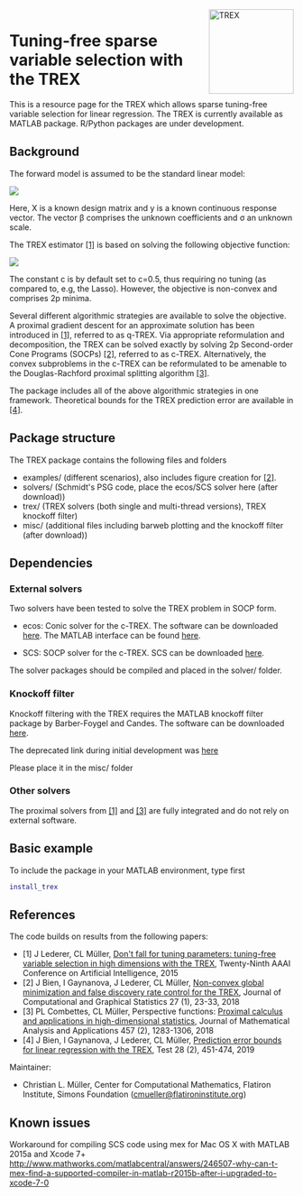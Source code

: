 <img src="https://i.imgur.com/Ei8KgYG.png" alt="TREX" height="150" align="right"/>

Tuning-free sparse variable selection with the TREX 
=========

This is a resource page for the TREX which allows sparse tuning-free variable selection for linear regression. 
The TREX is currently available as MATLAB package. R/Python packages are under development.

## Background

The forward model is assumed to be the standard linear model: 

<img src="https://latex.codecogs.com/gif.latex?y&space;=X\beta&space;+\sigma&space;\epsilon&space;" align="middle"/> 


Here, X is a known design matrix and y is a known continuous response vector. The vector &beta; comprises the unknown coefficients and &sigma; an unknown scale.

The TREX estimator [[1]](#references) is based on solving the following objective function:

<img src="https://latex.codecogs.com/gif.latex?\hat&space;\beta_\text{TREX}&space;=&space;\arg&space;\min_{\beta\in\mathbb&space;R^p}\left\{\frac{\|Y-X\beta\|_2^2}{c\|X^\top(Y-X\beta)\|_\infty}&plus;\|\beta\|_1\right\}." align="middle"/> 

The constant c is by default set to c=0.5, thus requiring no tuning (as compared to, e.g, the Lasso). However, the objective is non-convex and comprises 2p minima.  

Several different algorithmic strategies are available to solve the objective. A proximal gradient descent for an approximate solution has been introduced in [[1]](#references), referred to as q-TREX. Via appropriate reformulation and decomposition, the TREX can be solved exactly by solving 2p Second-order Cone Programs (SOCPs) [[2]](#references), referred to as c-TREX. Alternatively, the convex subproblems in the c-TREX can be reformulated to be amenable to the Douglas-Rachford proximal splitting algorithm [[3]](#references).

The package includes all of the above algorithmic strategies in one framework. Theoretical bounds for the 
TREX prediction error are available in [[4]](#references).

## Package structure 
The TREX package contains the following files and folders

- examples/ (different scenarios), also includes figure creation for [[2]](#references).
- solvers/ (Schmidt's PSG code, place the ecos/SCS solver here (after download))
- trex/ (TREX solvers (both single and multi-thread versions), TREX knockoff filter)
- misc/ (additional files including barweb plotting and the knockoff filter (after download))

## Dependencies

### External solvers
Two solvers have been tested to solve the TREX problem in SOCP form.

- ecos: Conic solver for the c-TREX.
The software can be downloaded [here](https://github.com/embotech/ecos). The MATLAB interface can be found [here](https://github.com/embotech/ecos-matlab).

- SCS: SOCP solver for the c-TREX. 
SCS can be downloaded [here](https://github.com/cvxgrp/scs). 

The solver packages should be compiled and placed in the solver/ folder.

### Knockoff filter
Knockoff filtering with the TREX requires the MATLAB knockoff filter package 
by Barber-Foygel and Candes. The software can be downloaded [here](https://github.com/msesia/knockoff-filter).

The deprecated link during initial development was [here](http://web.stanford.edu/~candes/Knockoffs/package_matlab.html)

Please place it in the misc/ folder

### Other solvers
The proximal solvers from [[1]](#references) and [[3]](#references) are fully integrated and do not rely on external software.

## Basic example
To include the package in your MATLAB environment, type first

```MATLAB
install_trex
````

## References 

The code builds on results from the following papers:

* [1] J Lederer, CL Müller, [Don't fall for tuning parameters: tuning-free variable selection in high dimensions with the TREX](https://www.aaai.org/ocs/index.php/AAAI/AAAI15/paper/viewPaper/9359), Twenty-Ninth AAAI Conference on Artificial Intelligence, 2015
* [2] J Bien, I Gaynanova, J Lederer, CL Müller, [Non-convex global minimization and false discovery rate control for the TREX](https://amstat.tandfonline.com/doi/abs/10.1080/10618600.2017.1341414#.XnPaQi2ZNgc), Journal of Computational and Graphical Statistics 27 (1), 23-33, 2018
* [3] PL Combettes, CL Müller, Perspective functions: [Proximal calculus and applications in high-dimensional statistics](https://www.sciencedirect.com/science/article/pii/S0022247X16308071), Journal of Mathematical Analysis and Applications 457 (2), 1283-1306, 2018
* [4] J Bien, I Gaynanova, J Lederer, CL Müller, [Prediction error bounds for linear regression with the TREX](https://link.springer.com/article/10.1007/s11749-018-0584-4), Test 28 (2), 451-474, 2019

Maintainer:
* Christian L. Müller, Center for Computational Mathematics, Flatiron Institute, Simons Foundation (cmueller@flatironinstitute.org)

## Known issues

Workaround for compiling SCS code using mex for Mac OS X with MATLAB 2015a and Xcode 7+
http://www.mathworks.com/matlabcentral/answers/246507-why-can-t-mex-find-a-supported-compiler-in-matlab-r2015b-after-i-upgraded-to-xcode-7-0

